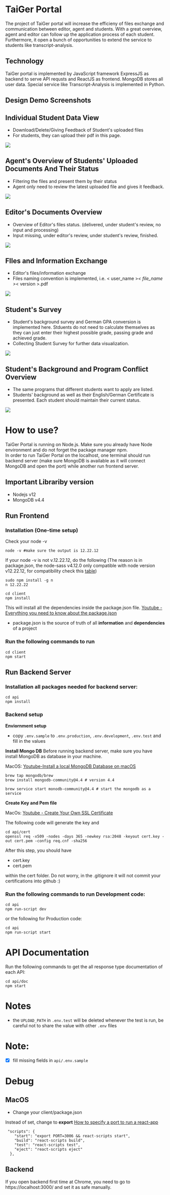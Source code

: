 # TaiGer Portal
The project of TaiGer portal will increase the efficieny of files exchange and communication between editor, agent and students. With a great overview, agent and editor can follow up the application process of each student. Furthermore, it open a bunch of opportunities to extend the service to students like transcript-analysis. 

## Technology
TaiGer portal is implemented by JavaScript framework ExpressJS as backend to serve API requsts and ReactJS as frontend. MongoDB stores all user data. Special service like Transcript-Analysis is implemented in Python. 

## Design Demo Screenshots
## Individual Student Data View
- Download/Delete/Giving Feedback of Student's uploaded files
- For students, they can upload their pdf in this page.

![](/screenshot/demo1.png)
## Agent's Overview of Students' Uploaded Documents And Their Status
- Filtering the files and present them by their status
- Agent only need to review the latest uploaded file and gives it feedback.

![](/screenshot/missingfile.png)
## Editor's Documents Overview
- Overview of Editor's files status. (delivered, under student's review, no input and processing)
- Input missing, under editor's review, under student's review, finished.

![](/screenshot/editorprogress.png)
## FIles and Information Exchange
- Editor's files/information exchange
- Files naming convention is implemented, i.e. < user_name >_< file_name >_< version >.pdf

![](/screenshot/editor.png)

## Student's Survey
- Student's background survey and German GPA conversion is implemented here. Stduents do not need to calculate themselves as they can just enter their highest possible grade, passing grade and achieved grade.
- Collecting Student Survey for further data visualization.

![](/screenshot/Survey.png)

## Student's Background and Program Conflict Overview
- The same programs that different students want to apply are listed.
- Students' background as well as their English/German Certificate is presented. Each student should maintain their current status. 

![](/screenshot/background_conflict.png)


# How to use?
TaiGer Portal is running on Node.js. Make sure you already have Node environment and do not forget the package manager npm.\
In order to run TaiGer Portal on the localhost, one terminal should run backend server (make sure MongoDB is available as it will connect MongoDB and open the port) while another run frontend server.

## Important Librariby version
* Nodejs v12
* MongoDB v4.4

## Run Frontend
### Installation (One-time setup)

Check your node -v 
```
node -v #make sure the output is 12.22.12
```
If your node -v is not v.12.22.12, do the following (The reason is in package.json, the node-sass v4.12.0 only compatible with node version v12.22.12, for compatibility check this [table](https://www.npmjs.com/package/node-sass))
```
sudo npm install -g n
n 12.22.22
```

```
cd client
npm install
```
This will install all the dependencies inside the package.json file. [Youtube - Everything you need to know about the package.json](https://www.youtube.com/watch?v=-SaZiADGLHs)
* package.json is the source of truth of all **information** and **dependencies** of a project
### Run the following commands to run
```
cd client
npm start
```
## Run Backend Server
### Installation all packages needed for backend server:
```
cd api
npm install
```
### Backend setup 

**Enviornment setup**
- copy `.env.sample` to `.env.production`, `.env.development`, `.env.test` and fill in the values

**Install Mongo DB**
Before running backend server, make sure you have install MongoDB as database in your machine. 

MacOS: [Youtube-Install a local MongoDB Database on macOS](https://www.youtube.com/watch?v=BwVOIRX3VXk)
```
brew tap mongodb/brew
brew install mongodb-community@4.4 # version 4.4
```
```
brew service start monodb-community@4.4 # start the mongodb as a service
```
**Create Key and Pem file**

MacOs: [Youtube - Create Your Own SSL Certificate](https://www.youtube.com/watch?v=sR4_YISXNZE)

The following code will generate the key and 
```
cd api/cert
openssl req -x509 -nodes -days 365 -newkey rsa:2048 -keyout cert.key -out cert.pem -config req.cnf -sha256
```
After this step, you should have 
* cert.key
* cert.pem 

within the cert folder. Do not worry, in the .gitignore it will not commit your certifications into github :)

### Run the following commands to run Development code:
```
cd api
npm run-script dev
```
or the following for Production code:
```
cd api
npm run-script start
```
# API Documentation
Run the following commands to get the all response type documentation of each API:
```
cd api/doc
npm start
```

# Notes
- the `UPLOAD_PATH` in `.env.test` will be deleted whenever the test is run, be careful not to share the value with other `.env` files

# Note:
- [x] fill missing fields in `api/.env.sample`


# Debug
## MacOS
* Change your client/package.json

Instead of set, change to **export**  [How to specify a port to run a react-app](https://stackoverflow.com/questions/40714583/how-to-specify-a-port-to-run-a-create-react-app-based-project)
```
 "scripts": {
    "start": "export PORT=3006 && react-scripts start",
    "build": "react-scripts build",
    "test": "react-scripts test",
    "eject": "react-scripts eject"
  },
```
## Backend 
If you open backend first time at Chrome, you need to go to https://localhost:3000/ and set it as safe manually.